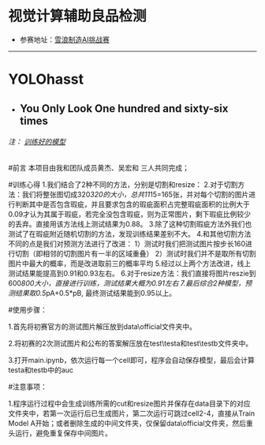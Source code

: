 # 视觉计算辅助良品检测

- 参赛地址：[雪浪制造AI挑战赛](https://tianchi.aliyun.com/competition/introduction.htm?spm=a2c22.11695015.1131732.1.4ea25275NNvZuf&raceId=231666) 


----------

# YOLOhasst


  - ##  You Only Look One hundred and sixty-six times



 ###### 注： [训练好的模型]()


#前言
本项目由我和团队成员黄杰、吴宏和 三人共同完成；




#训练心得
1.我们结合了2种不同的方法，分别是切割和resize：
2.对于切割方法：我们将整张图切成320*320的大小，总共11*15=165张，并对每个切割的图片进行判断其中是否包含瑕疵，并且要求包含的瑕疵面积占完整瑕疵面积的比例大于0.09才认为其属于瑕疵，若完全没包含瑕疵，则为正常图片，剩下瑕疵比例较少的丢弃。直接用该方法线上测试结果为0.88。
3.除了这种切割瑕疵方法外我们也测试了在瑕疵附近随机切割的方法，发现训练结果差别不大。
4.和其他切割方法不同的点是我们对预测方法进行了改进：
    1）测试时我们把测试图片按步长160进行切割（即相邻的切割图片有一半的区域重叠）
    2）测试时我们并不是取所有切割图片中最大的概率，而是改进取前三的概率平均
5.经过以上两个方法改进，线上测试结果能提高到0.91和0.93左右。
6.对于resize方法：我们直接将图片reszie到600*800大小，直接进行训练，测试结果大概为0.91左右
7.最后综合2种模型，预测结果取0.5*pA+0.5*pB, 最终测试结果能到0.95以上。



#使用步骤：

1.首先将初赛官方的测试图片解压放到data\official文件夹中。

2.将初赛的2次测试图片和公布的答案解压放在test\testa和test\testb文件夹中。

3.打开main.ipynb，依次运行每一个cell即可，程序会自动保存模型，最后会计算testa和testb中的auc


#注意事项：

1.程序运行过程中会生成训练所需的cut和resize图片并保存在data目录下的对应文件夹中，若第一次运行后已生成图片，第二次运行可跳过cell2-4，直接从Train Model A开始；或者删除生成的中间文件夹，仅保留data\official文件夹，然后重头运行，避免重复保存中间图片。

